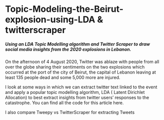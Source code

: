 # Topic-Modeling-the-Beirut-explosion-using-LDA & twitterscraper
##### Using an LDA Topic Modelling algorithm and Twitter Scraper to draw social media insights from the 2020 explosions in Lebanon.

On the afternoon of 4 August 2020, Twitter was ablaze with people from all over the globe sharing their sentiments on the two explosions which occurred at the port of the city of Beirut, the capital of Lebanon leaving at least 135 people dead and some 5,000 more are injured.

I look at some ways in which we can extract twitter text linked to the event and apply a popular topic modelling algorithm, LDA ( Latent Dirichlet Allocation) to best extract insights from twitter users’ responses to the catastrophe. You can find all the code for this article here.

I also compare Tweepy vs TwitterScraper for extracting Tweets
